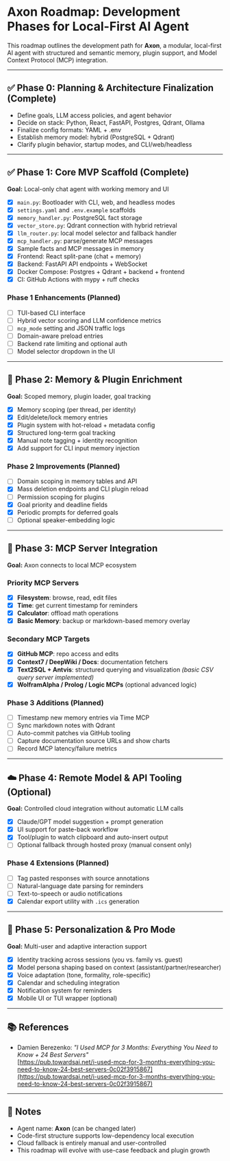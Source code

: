 # Axon Roadmap: Development Phases for Local-First AI Agent

This roadmap outlines the development path for **Axon**, a modular, local-first AI agent with structured and semantic memory, plugin support, and Model Context Protocol (MCP) integration.

---

## ✅ Phase 0: Planning & Architecture Finalization (Complete)
- Define goals, LLM access policies, and agent behavior
- Decide on stack: Python, React, FastAPI, Postgres, Qdrant, Ollama
- Finalize config formats: YAML + .env
- Establish memory model: hybrid (PostgreSQL + Qdrant)
- Clarify plugin behavior, startup modes, and CLI/web/headless

---

## ✅ Phase 1: Core MVP Scaffold (Complete)
**Goal:** Local-only chat agent with working memory and UI

- [x] `main.py`: Bootloader with CLI, web, and headless modes
- [x] `settings.yaml` and `.env.example` scaffolds
- [x] `memory_handler.py`: PostgreSQL fact storage
- [x] `vector_store.py`: Qdrant connection with hybrid retrieval
- [x] `llm_router.py`: local model selector and fallback handler
- [x] `mcp_handler.py`: parse/generate MCP messages
- [x] Sample facts and MCP messages in memory
- [x] Frontend: React split-pane (chat + memory)
- [x] Backend: FastAPI API endpoints + WebSocket
- [x] Docker Compose: Postgres + Qdrant + backend + frontend
- [x] CI: GitHub Actions with mypy + ruff checks

### Phase 1 Enhancements (Planned)
- [ ] TUI-based CLI interface
- [ ] Hybrid vector scoring and LLM confidence metrics
- [ ] `mcp_mode` setting and JSON traffic logs
- [ ] Domain-aware preload entries
- [ ] Backend rate limiting and optional auth
- [ ] Model selector dropdown in the UI

---

## 🧠 Phase 2: Memory & Plugin Enrichment
**Goal:** Scoped memory, plugin loader, goal tracking

- [x] Memory scoping (per thread, per identity)
- [x] Edit/delete/lock memory entries
- [x] Plugin system with hot-reload + metadata config
- [x] Structured long-term goal tracking
- [x] Manual note tagging + identity recognition
- [x] Add support for CLI input memory injection

### Phase 2 Improvements (Planned)
- [ ] Domain scoping in memory tables and API
- [x] Mass deletion endpoints and CLI plugin reload
- [ ] Permission scoping for plugins
- [x] Goal priority and deadline fields
- [x] Periodic prompts for deferred goals
- [ ] Optional speaker-embedding logic

---

## 🔌 Phase 3: MCP Server Integration
**Goal:** Axon connects to local MCP ecosystem

### Priority MCP Servers
- [x] **Filesystem**: browse, read, edit files
- [x] **Time**: get current timestamp for reminders
- [x] **Calculator**: offload math operations
- [x] **Basic Memory**: backup or markdown-based memory overlay

### Secondary MCP Targets
- [x] **GitHub MCP**: repo access and edits
- [x] **Context7 / DeepWiki / Docs**: documentation fetchers
- [x] **Text2SQL + Antvis**: structured querying and visualization *(basic CSV query server implemented)*
- [x] **WolframAlpha / Prolog / Logic MCPs** (optional advanced logic)

### Phase 3 Additions (Planned)
- [ ] Timestamp new memory entries via Time MCP
- [ ] Sync markdown notes with Qdrant
- [ ] Auto-commit patches via GitHub tooling
- [ ] Capture documentation source URLs and show charts
- [ ] Record MCP latency/failure metrics

---

## ☁️ Phase 4: Remote Model & API Tooling (Optional)
**Goal:** Controlled cloud integration without automatic LLM calls

- [x] Claude/GPT model suggestion + prompt generation
- [x] UI support for paste-back workflow
- [x] Tool/plugin to watch clipboard and auto-insert output
- [ ] Optional fallback through hosted proxy (manual consent only)

### Phase 4 Extensions (Planned)
- [ ] Tag pasted responses with source annotations
- [ ] Natural-language date parsing for reminders
- [ ] Text-to-speech or audio notifications
- [x] Calendar export utility with `.ics` generation

---

## 🚀 Phase 5: Personalization & Pro Mode
**Goal:** Multi-user and adaptive interaction support

- [x] Identity tracking across sessions (you vs. family vs. guest)
- [x] Model persona shaping based on context (assistant/partner/researcher)
- [x] Voice adaptation (tone, formality, role-specific)
- [x] Calendar and scheduling integration
- [x] Notification system for reminders
- [x] Mobile UI or TUI wrapper (optional)

---

## 📚 References
- Damien Berezenko: *"I Used MCP for 3 Months: Everything You Need to Know + 24 Best Servers"*  
  [https://pub.towardsai.net/i-used-mcp-for-3-months-everything-you-need-to-know-24-best-servers-0c02f3915867](https://pub.towardsai.net/i-used-mcp-for-3-months-everything-you-need-to-know-24-best-servers-0c02f3915867)

---

## 📌 Notes
- Agent name: **Axon** (can be changed later)
- Code-first structure supports low-dependency local execution
- Cloud fallback is entirely manual and user-controlled
- This roadmap will evolve with use-case feedback and plugin growth

